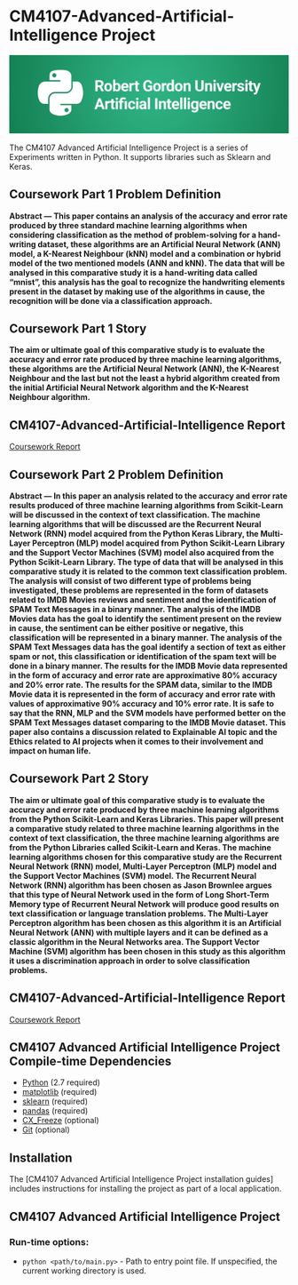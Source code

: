 # CM4107-Advanced-Artificial-Intelligence Project

![](docs/fcceb649b926f1387e5672eb7af290a5.png)

The CM4107 Advanced Artificial Intelligence Project is a series of Experiments written in Python.
It supports libraries such as Sklearn and Keras.

## Coursework Part 1 Problem Definition

**Abstract — This paper contains an analysis of the accuracy and error rate produced by three standard machine learning algorithms
when considering classification as the method of problem-solving for a hand-writing dataset, these algorithms are 
an Artificial Neural Network (ANN) model, a K-Nearest Neighbour (kNN) model and a combination or hybrid model of 
the two mentioned models (ANN and kNN). The data that will be analysed in this comparative study it is a hand-writing 
data called “mnist”, this analysis has the goal to recognize the handwriting elements present in the dataset 
by making use of the algorithms in cause, the recognition will be done via a classification approach.**

## Coursework Part 1 Story

**The aim or ultimate goal of this comparative study is to evaluate the accuracy and error rate produced by 
three machine learning algorithms, these algorithms are the Artificial Neural Network (ANN), the K-Nearest 
Neighbour and the last but not the least a hybrid algorithm created from the initial Artificial 
Neural Network algorithm and the K-Nearest Neighbour algorithm.**

## CM4107-Advanced-Artificial-Intelligence Report

[Coursework Report](cm4107-coursework-1/Mitoiu_Darie-Dragos_1905367.docx)

## Coursework Part 2 Problem Definition

**Abstract — In this paper an analysis related to the accuracy and error rate results produced of three 
machine learning algorithms from Scikit-Learn will be discussed in the context of text classification. 
The machine learning algorithms that will be discussed are the Recurrent Neural Network (RNN) model 
acquired from the Python Keras Library, the Multi-Layer Perceptron (MLP) model acquired from 
Python Scikit-Learn Library and the Support Vector Machines (SVM) model also acquired from the 
Python Scikit-Learn Library. The type of data that will be analysed in this comparative study 
it is related to the common text classification problem. The analysis will consist of two 
different type of problems being investigated, these problems are represented in the form of 
datasets related to IMDB Movies reviews and sentiment and the identification of SPAM Text 
Messages in a binary manner. The analysis of the IMDB Movies data has the goal to identify 
the sentiment present on the review in cause, the sentiment can be either positive or negative,
this classification will be represented in a binary manner. The analysis of the SPAM Text Messages 
data has the goal identify a section of text as either spam or not, this classification or 
identification of the spam text will be done in a binary manner. The results for the IMDB Movie 
data represented in the form of accuracy and error rate are approximative 80% accuracy and 20% error rate. 
The results for the SPAM data, similar to the IMDB Movie data it is represented in the form of accuracy 
and error rate with values of approximative 90% accuracy and 10% error rate. It is safe to say that the 
RNN, MLP and the SVM models have performed better on the SPAM Text Messages dataset comparing to the 
IMDB Movie dataset. This paper also contains a discussion related to Explainable AI topic and the 
Ethics related to AI projects when it comes to their involvement and impact on human life.**

## Coursework Part 2 Story

**The aim or ultimate goal of this comparative study is to evaluate the accuracy and error rate produced by 
three machine learning algorithms from the Python Scikit-Learn and Keras Libraries. 
This paper will present a comparative study related to three machine learning algorithms 
in the context of text classification, the three machine learning algorithms are from the 
Python Libraries called Scikit-Learn and Keras. The machine learning algorithms chosen for 
this comparative study are the Recurrent Neural Network (RNN) model, Multi-Layer Perceptron 
(MLP) model and the Support Vector Machines (SVM) model. The Recurrent Neural Network (RNN) 
algorithm has been chosen as Jason Brownlee argues that this type of Neural Network used in 
the form of Long Short-Term Memory type of Recurrent Neural Network will produce good results 
on text classification or language translation problems. The Multi-Layer Perceptron algorithm 
has been chosen as this algorithm it is an Artificial Neural Network (ANN) with multiple 
layers and it can be defined as a classic algorithm in the Neural Networks area. 
The Support Vector Machine (SVM) algorithm has been chosen in this study as this algorithm 
it uses a discrimination approach in order to solve classification problems.**

## CM4107-Advanced-Artificial-Intelligence Report

[Coursework Report](cm4107-coursework-2/Mitoiu_Darie-Dragos_1905367.docx)

## CM4107 Advanced Artificial Intelligence Project Compile-time Dependencies

* [Python](http://www.python.org) (2.7 required)
* [matplotlib](https://www.matplotlib.org/) (required)
* [sklearn](https://scikit-learn.org) (required)
* [pandas](https://pandas.pydata.org) (required)
* [CX_Freeze](https://cx-freeze.readthedocs.io/en/stable) (optional)
* [Git](https://git-scm.com) (optional)

## Installation

The [CM4107 Advanced Artificial Intelligence Project installation guides] includes instructions for installing the project as part of a local application.

## CM4107 Advanced Artificial Intelligence Project

### Run-time options:

* `python <path/to/main.py>` - Path to entry point file. If unspecified, the current working directory is used.

